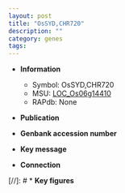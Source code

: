 ```yaml
---
layout: post
title: "OsSYD,CHR720"
description: ""
category: genes
tags: 
---
```


* **Information**  
    + Symbol: OsSYD,CHR720  
    + MSU: [LOC_Os06g14410](http://rice.uga.edu/cgi-bin/ORF_infopage.cgi?orf=LOC_Os06g14410)  
    + RAPdb: None  

* **Publication**  

* **Genbank accession number**  

* **Key message**  

* **Connection**  

[//]: # * **Key figures**  


